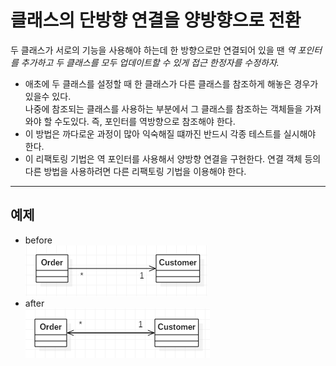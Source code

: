 # 클래스의 단방향 연결을 양방향으로 전환

두 클래스가 서로의 기능을 사용해야 하는데 한 방향으로만 연결되어 있을 땐
*역 포인터를 추가하고 두 클래스를 모두 업데이트할 수 있게 접근 한정자를 수정하자.*

* 애초에 두 클래스를 설정할 때 한 클래스가 다른 클래스를 참조하게 해놓은 경우가 있을수 있다.  
나중에 참조되는 클래스를 사용하는 부분에서 그 클래스를 참조하는 객체들을 가져와야 할 수도있다. 즉, 포인터를 역방향으로 참조해야 한다.
* 이 방법은 까다로운 과정이 많아 익숙해질 떄까진 반드시 각종 테스트를 실시해야 한다.
* 이 리팩토링 기법은 역 포인터를 사용해서 양방향 연결을 구현한다. 연결 객체 등의 다른 방법을 사용하려면 다른 리팩토링 기법을 이용해야 한다.

---

## 예제
* before  
![Alt text](img/CUAB01.PNG)
* after  
![Alt text](img/CUAB02.PNG)
